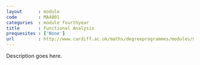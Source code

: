 ```yaml
---
layout      : module
code        : MA4001
categories  : module fourthyear
title       : Functional Analysis
prequesites : ['None']
url         : http://www.cardiff.ac.uk/maths/degreeprogrammes/modules/ma4001.html
---
```

Description goes here.
